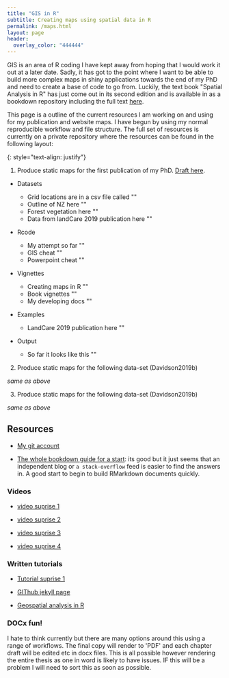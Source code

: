 ```yaml
---
title: "GIS in R"
subtitle: Creating maps using spatial data in R
permalink: /maps.html
layout: page 
header:
  overlay_color: "444444"
---
```


GIS is an area of R coding I have kept away from hoping that I would work it out at a later date. Sadly, it has got to the point where I want to be able to build more complex maps in shiny applications towards the end of my PhD and need to create a base of code to go from. Luckily, the text book "Spatial Analysis in R" has just come out in its second edition and is available in as a bookdown repository including the full text [here](https://bookdown.org/robinlovelace/geocompr/).

This page is a outline of the current resources I am working on and using for my publication and website maps. I have begun by using my normal reproducible workflow and file structure. The full set of resources is currently on a private repository where the resources can be found in the following layout:

{: style="text-align: justify"}

1. Produce static maps for the first publication of my PhD. [Draft here](https://www.ssnhub.com/2019-05-03-beech-forest-objectives).

- Datasets
  - Grid locations are in a csv file called ""
  - Outline of NZ here ""
  - Forest vegetation here ""
  - Data from landCare 2019 publication here ""

- Rcode
  - My attempt so far ""
  - GIS cheat ""
  - Powerpoint cheat ""

- Vignettes
  - Creating maps in R ""
  - Book vignettes ""
  - My developing docs ""

- Examples
  - LandCare 2019 publication here ""

- Output
  - So far it looks like this ""

2. Produce static maps for the following data-set (Davidson2019b)

*same as above*

3. Produce static maps for the following data-set (Davidson2019b)

*same as above*

## Resources



- [My git account]()

- [The whole bookdown guide for a start](https://rmarkdown.rstudio.com/articles_docx.html/): its good but it just seems that an independent blog or `a stack-overflow` feed is easier to find the answers in. A good start to begin to build RMarkdown documents quickly.

### Videos

- [video suprise 1](https://www.gislounge.com/introduction-to-geospatial-analysis-in-r-video/)

- [video suprise 2](https://www.youtube.com/watch?v=Ul5Ly0266fU)

- [video suprise 3](https://www.youtube.com/watch?v=0eF6HqVGs50)

- [video suprise 4](https://www.youtube.com/watch?v=GEKA0LiM470)

### Written tutorials

- [Tutorial suprise 1](https://www.rspatial.org/)

- [GIThub jekyll page](https://www.jessesadler.com/post/gis-with-r-intro/)

- [Geospatial analysis in R](https://cengel.github.io/rspatial/)

### DOCx fun!

I hate to think currently but there are many options around this using a range of workflows. The final copy will render to 'PDF' and each chapter draft will be edited etc in docx files. This is all possible however rendering the entire thesis as one in word is likely to have issues. IF this will be a problem I will need to sort this as soon as possible.